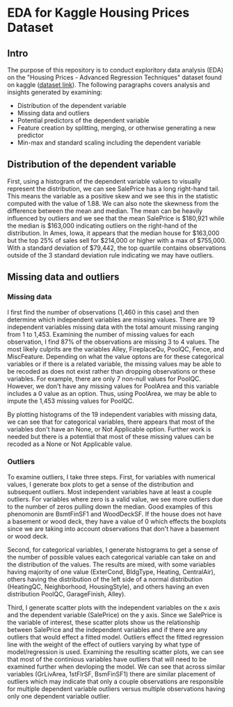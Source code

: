# EDA for Kaggle Housing Prices Dataset

## Intro
The purpose of this repository is to conduct exploritory data analysis (EDA) on the "Housing Prices - Advanced Regression Techniques" dataset found on kaggle ([dataset link](httpswww.sec.govfilesforms-3-4-5.pdf)). The following paragraphs covers analysis and insights generated by examining:
* Distribution of the dependent variable
* Missing data and outliers
* Potential predictors of the dependent variable
* Feature creation by splitting, merging, or otherwise generating a new predictor
* Min-max and standard scaling including the dependent variable

## Distribution of the dependent variable
First, using a histogram of the dependent variable values to visually represent the distribution, we can see SalePrice has a long right-hand tail. This means the variable as a positive skew and we see this in the statistic computed with the value of 1.88. We can also note the skewness from the difference between the mean and median. The mean can be heavily influenced by outliers and we see that the mean SalePrice is $180,921 while the median is $163,000 indicating outliers on the right-hand of the distribution. 
In Ames, Iowa, it appears that the median house for $163,000 but the top 25% of sales sell for $214,000 or higher with a max of $755,000. With a standard deviation of $79,442, the top quartile contains observations outside of the 3 standard deviation rule indicating we may have outliers. 

## Missing data and outliers
### Missing data
I first find the number of observations (1,460 in this case) and then determine which independent variables are missing values. There are 19 independent variables missing data with the total amount missing ranging from 1 to 1,453. Examining the number of missing values for each observation, I find 87% of the observations are missing 3 to 4 values. The most likely culprits are the variables Alley, FireplaceQu, PoolQC, Fence, and MiscFeature. Depending on what the value optons are for these categorical variables or if there is a related variable, the missing values may be able to be recoded as does not exist rather than dropping observations or these variables. For example, there are only 7 non-null values for PoolQC. However, we don't have any missing values for PoolArea and this variable includes a 0 value as an option. Thus, using PoolArea, we may be able to impute the 1,453 missing values for PoolQC.

By plotting histograms of the 19 independent variables with missing data, we can see that for categorical variables, there appears that most of the variables don't have an None, or Not Applicable option. Further work is needed but there is a potential that most of these missing values can be recoded as a None or Not Applicable value.

### Outliers
To examine outliers, I take three steps. First, for variables with numerical values, I generate box plots to get a sense of the distribution and subsequent outliers. Most independent variables have at least a couple outliers. For variables where zero is a valid value, we see more outliers due to the number of zeros pulling down the median. Good examples of this phenomonin are BsmtFinSF1 and WoodDeckSF. If the house does not have a basement or wood deck, they have a value of 0 which effects the boxplots since we are taking into account observations that don't have a basement or wood deck. 

Second, for categorical variables, I generate histograms to get a sense of the number of possible values each categorical variable can take on and the distribution of the values. The results are mixed, with some variables having majority of one value (ExterCond, BldgType, Heating, CentralAir), others having the distribution of the left side of a normal distribution (HeatingQC, Neighborhood, HousingStyle), and others having an even distribution PoolQC, GarageFinish, Alley). 

Third, I generate scatter plots with the independent variables on the x axis and the dependent variable (SalePrice) on the y axis. Since we SalePrice is the variable of interest, these scatter plots show us the relationship between SalePrice and the independent variables and if there are any outliers that would effect a fitted model. Outliers effect the fitted regression line with the weight of the effect of outliers varying by what type of model/regression is used. Examining the resulting scatter plots, we can see that most of the continious variables have outliers that will need to be examined further when devloping the model. We can see that across similar variables (GrLivArea, 1stFlrSF, BsmFinSF1) there are similar placement of outliers which may indicate that only a couple observations are responsible for multiple dependent variable outliers versus multiple observations having only one dependent variable outlier. 
